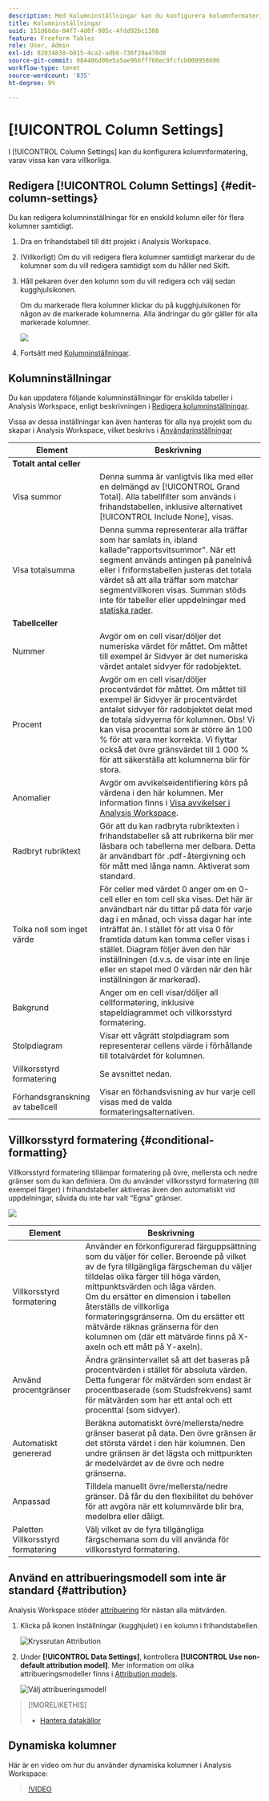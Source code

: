 ```yaml
---
description: Med kolumninställningar kan du konfigurera kolumnformatering, som vissa kan vara villkorliga.
title: Kolumninställningar
uuid: 151d66da-04f7-4d0f-985c-4fdd92bc1308
feature: Freeform Tables
role: User, Admin
exl-id: 82034838-b015-4ca2-adb6-736f20a478d8
source-git-commit: 984406d00e5a5ae966fff60ec9fcfcb000958696
workflow-type: tm+mt
source-wordcount: '835'
ht-degree: 9%

---
```


# [!UICONTROL Column Settings]

I [!UICONTROL Column Settings] kan du konfigurera kolumnformatering, varav vissa kan vara villkorliga.

## Redigera [!UICONTROL Column Settings] {#edit-column-settings}

Du kan redigera kolumninställningar för en enskild kolumn eller för flera kolumner samtidigt.

1. Dra en frihandstabell till ditt projekt i Analysis Workspace.

1. (Villkorligt) Om du vill redigera flera kolumner samtidigt markerar du de kolumner som du vill redigera samtidigt som du håller ned Skift.

1. Håll pekaren över den kolumn som du vill redigera och välj sedan kugghjulsikonen.

   Om du markerade flera kolumner klickar du på kugghjulsikonen för någon av de markerade kolumnerna. Alla ändringar du gör gäller för alla markerade kolumner.

   ![](assets/column_settings.png)

1. Fortsätt med [Kolumninställningar](#column-settings).

## Kolumninställningar

Du kan uppdatera följande kolumninställningar för enskilda tabeller i Analysis Workspace, enligt beskrivningen i [Redigera kolumninställningar](#edit-uicontrol-column-settings).

Vissa av dessa inställningar kan även hanteras för alla nya projekt som du skapar i Analysis Workspace, vilket beskrivs i [Användarinställningar](/help/analyze/analysis-workspace/user-preferences.md)

| Element | Beskrivning |
| --- | --- |
| **Totalt antal celler** |  |
| Visa summor | Denna summa är vanligtvis lika med eller en delmängd av [!UICONTROL Grand Total]. Alla tabellfilter som används i frihandstabellen, inklusive alternativet [!UICONTROL Include None], visas. |
| Visa totalsumma | Denna summa representerar alla träffar som har samlats in, ibland kallade&quot;rapportsvitsummor&quot;. När ett segment används antingen på panelnivå eller i friformstabellen justeras det totala värdet så att alla träffar som matchar segmentvillkoren visas. Summan stöds inte för tabeller eller uppdelningar med [statiska rader](/help/analyze/analysis-workspace/visualizations/freeform-table/workspace-totals.md). |
| **Tabellceller** |   |
| Nummer | Avgör om en cell visar/döljer det numeriska värdet för måttet. Om måttet till exempel är Sidvyer är det numeriska värdet antalet sidvyer för radobjektet. |
| Procent | Avgör om en cell visar/döljer procentvärdet för måttet. Om måttet till exempel är Sidvyer är procentvärdet antalet sidvyer för radobjektet delat med de totala sidvyerna för kolumnen.  Obs! Vi kan visa procenttal som är större än 100 % för att vara mer korrekta. Vi flyttar också det övre gränsvärdet till 1 000 % för att säkerställa att kolumnerna blir för stora. |
| Anomalier | Avgör om avvikelseidentifiering körs på värdena i den här kolumnen. Mer information finns i [Visa avvikelser i Analysis Workspace](/help/analyze/analysis-workspace/c-anomaly-detection/view-anomalies.md). |
| Radbryt rubriktext | Gör att du kan radbryta rubriktexten i frihandstabeller så att rubrikerna blir mer läsbara och tabellerna mer delbara. Detta är användbart för .pdf-återgivning och för mått med långa namn. Aktiverat som standard. |
| Tolka noll som inget värde | För celler med värdet 0 anger om en 0-cell eller en tom cell ska visas. Det här är användbart när du tittar på data för varje dag i en månad, och vissa dagar har inte inträffat än.  I stället för att visa 0 för framtida datum kan tomma celler visas i stället. Diagram följer även den här inställningen (d.v.s. de visar inte en linje eller en stapel med 0 värden när den här inställningen är markerad). |
| Bakgrund | Anger om en cell visar/döljer all cellformatering, inklusive stapeldiagrammet och villkorsstyrd formatering. |
| Stolpdiagram | Visar ett vågrätt stolpdiagram som representerar cellens värde i förhållande till totalvärdet för kolumnen. |
| Villkorsstyrd formatering | Se avsnittet nedan. |
| Förhandsgranskning av tabellcell | Visar en förhandsvisning av hur varje cell visas med de valda formateringsalternativen. |

## Villkorsstyrd formatering {#conditional-formatting}

Villkorsstyrd formatering tillämpar formatering på övre, mellersta och nedre gränser som du kan definiera. Om du använder villkorsstyrd formatering (till exempel färger) i frihandstabeller aktiveras även den automatiskt vid uppdelningar, såvida du inte har valt &quot;Egna&quot; gränser.

![](assets/conditional-formatting.png)

| Element | Beskrivning |
| --- | --- |
| Villkorsstyrd formatering | Använder en förkonfigurerad färguppsättning som du väljer för celler. Beroende på vilket av de fyra tillgängliga färgscheman du väljer tilldelas olika färger till höga värden, mittpunktsvärden och låga värden. <br> Om du ersätter en dimension i tabellen återställs de villkorliga formateringsgränserna. Om du ersätter ett mätvärde räknas gränserna för den kolumnen om (där ett mätvärde finns på X-axeln och ett mått på Y-axeln). |
| Använd procentgränser | Ändra gränsintervallet så att det baseras på procentvärden i stället för absoluta värden. Detta fungerar för mätvärden som endast är procentbaserade (som Studsfrekvens) samt för mätvärden som har ett antal och ett procenttal (som sidvyer). |
| Automatiskt genererad | Beräkna automatiskt övre/mellersta/nedre gränser baserat på data. Den övre gränsen är det största värdet i den här kolumnen. Den undre gränsen är det lägsta och mittpunkten är medelvärdet av de övre och nedre gränserna. |
| Anpassad | Tilldela manuellt övre/mellersta/nedre gränser. Då får du den flexibilitet du behöver för att avgöra när ett kolumnvärde blir bra, medelbra eller dåligt. |
| Paletten Villkorsstyrd formatering | Välj vilket av de fyra tillgängliga färgschemana som du vill använda för villkorsstyrd formatering. |

## Använd en attribueringsmodell som inte är standard {#attribution}

Analysis Workspace stöder [attribuering](/help/analyze/analysis-workspace/attribution/overview.md) för nästan alla mätvärden.

1. Klicka på ikonen Inställningar (kugghjulet) i en kolumn i frihandstabellen.

   ![Kryssrutan Attribution](assets/attribution-checkbox.png)

1. Under **[!UICONTROL Data Settings]**, kontrollera **[!UICONTROL Use non-default attribution model]**. Mer information om olika attribueringsmodeller finns i [Attribution models](/help/analyze/analysis-workspace/attribution/models.md).

   ![Välj attribueringsmodell](assets/attribution-select.png)

>[!MORELIKETHIS]
>
>* [Hantera datakällor](/help/analyze/analysis-workspace/visualizations/t-sync-visualization.md)

## Dynamiska kolumner

Här är en video om hur du använder dynamiska kolumner i Analysis Workspace:

>[!VIDEO](https://video.tv.adobe.com/v/23138/?quality=12)
